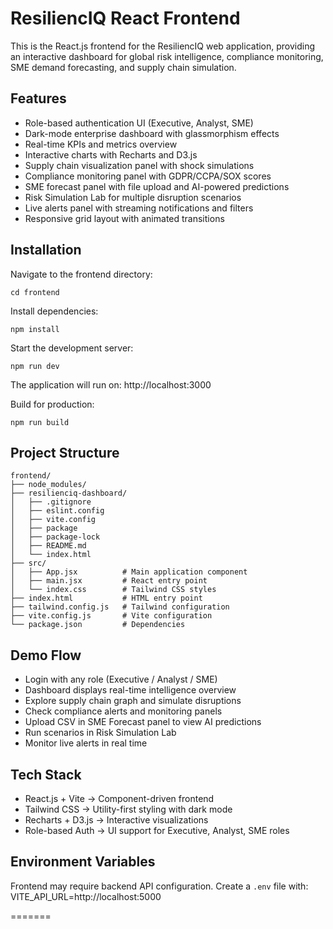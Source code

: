 # ResiliencIQ React Frontend

This is the React.js frontend for the ResiliencIQ web application, providing an interactive dashboard for global risk intelligence, compliance monitoring, SME demand forecasting, and supply chain simulation.

## Features
- Role-based authentication UI (Executive, Analyst, SME)
- Dark-mode enterprise dashboard with glassmorphism effects
- Real-time KPIs and metrics overview
- Interactive charts with Recharts and D3.js
- Supply chain visualization panel with shock simulations
- Compliance monitoring panel with GDPR/CCPA/SOX scores
- SME forecast panel with file upload and AI-powered predictions
- Risk Simulation Lab for multiple disruption scenarios
- Live alerts panel with streaming notifications and filters
- Responsive grid layout with animated transitions

## Installation

Navigate to the frontend directory:
```
cd frontend
```
Install dependencies:
```
npm install
```
Start the development server:
```
npm run dev
```
The application will run on: http://localhost:3000

Build for production:
```
npm run build
```
## Project Structure
```
frontend/
├── node_modules/
├── resilienciq-dashboard/
│   ├── .gitignore          
│   ├── eslint.config
│   ├── vite.config         
│   ├── package
│   ├── package-lock          
│   ├── README.md          
│   └── index.html        
├── src/
│   ├── App.jsx          # Main application component
│   ├── main.jsx         # React entry point
│   └── index.css        # Tailwind CSS styles
├── index.html           # HTML entry point
├── tailwind.config.js   # Tailwind configuration
├── vite.config.js       # Vite configuration
└── package.json         # Dependencies
```
## Demo Flow

- Login with any role (Executive / Analyst / SME)
- Dashboard displays real-time intelligence overview
- Explore supply chain graph and simulate disruptions
- Check compliance alerts and monitoring panels
- Upload CSV in SME Forecast panel to view AI predictions
- Run scenarios in Risk Simulation Lab
- Monitor live alerts in real time

## Tech Stack

- React.js + Vite → Component-driven frontend
- Tailwind CSS → Utility-first styling with dark mode
- Recharts + D3.js → Interactive visualizations
- Role-based Auth → UI support for Executive, Analyst, SME roles

## Environment Variables

Frontend may require backend API configuration. Create a `.env` file with:
VITE_API_URL=http://localhost:5000

=======
